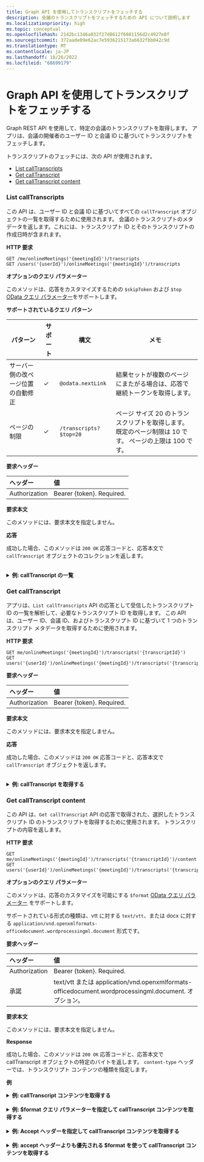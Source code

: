 ```yaml
---
title: Graph API を使用してトランスクリプトをフェッチする
description: 会議のトランスクリプトをフェッチするための API について説明します
ms.localizationpriority: high
ms.topic: conceptual
ms.openlocfilehash: 2142bc1346a032f27d8612f6081156d2c4927e8f
ms.sourcegitcommit: 372aade09e62ac7e5936215173a6632fbb042c9d
ms.translationtype: MT
ms.contentlocale: ja-JP
ms.lasthandoff: 10/26/2022
ms.locfileid: "68699179"
---
```

# <a name="use-graph-apis-to-fetch-transcript"></a>Graph API を使用してトランスクリプトをフェッチする

Graph REST API を使用して、特定の会議のトランスクリプトを取得します。 アプリは、会議の開催者のユーザー ID と会議 ID に基づいてトランスクリプトをフェッチします。

トランスクリプトのフェッチには、次の API が使用されます。

- [List callTranscripts](#list-calltranscripts)
- [Get callTranscript](#get-calltranscript)
- [Get callTranscript content](#get-calltranscript-content)

### <a name="list-calltranscripts"></a>List callTranscripts

この API は、ユーザー ID と会議 ID に基づいてすべての `callTranscript` オブジェクトの一覧を取得するために使用されます。 会議のトランスクリプトのメタデータを返します。これには、トランスクリプト ID とそのトランスクリプトの作成日時が含まれます。

**HTTP 要求**

```http
GET /me/onlineMeetings('{meetingId}')/transcripts
GET /users('{userId}')/onlineMeetings('{meetingId}')/transcripts
```

**オプションのクエリ パラメーター**

このメソッドは、応答をカスタマイズするための `$skipToken` および `$top` [OData クエリ パラメーター](/graph/query-parameters)をサポートします。

**サポートされているクエリ パターン**

| パターン                | サポート | 構文                                 | メモ |
| ---------------------- | ------- | -------------------------------------- | ----- |
| サーバー側の改ページ位置の自動修正 |     ✓     | `@odata.nextLink`                      | 結果セットが複数のページにまたがる場合は、応答で継続トークンを取得します。 |
| ページの制限             |     ✓     | `/transcripts?$top=20` | ページ サイズ 20 のトランスクリプトを取得します。 既定のページ制限は 10 です。 ページの上限は 100 です。 |

**要求ヘッダー**

| ヘッダー       | 値 |
|:---------------|:--------|
| Authorization  | Bearer {token}. Required.  |

**要求本文**

このメソッドには、要求本文を指定しません。

**応答**

成功した場合、このメソッドは `200 OK` 応答コードと、応答本文で `callTranscript` オブジェクトのコレクションを返します。

<br>
<details>
<summary><b>例: callTranscript の一覧</b></summary>
<br>
<b>要求</b>
<br>

```http
GET https://graph.microsoft.com/beta/users/ba321e0d-79ee-478d-8e28-85a19507f456/onlineMeetings/MSo1N2Y5ZGFjYy03MWJmLTQ3NDMtYjQxMy01M2EdFGkdRWHJlQ/transcripts
```

<br>
<b>Response</b>
<br>

> [!NOTE]
> ここに示す応答オブジェクトは、読みやすさのために短縮されている可能性があります。

```http
HTTP/1.1 200 OK
Content-Type: application/json

{
    "@odata.context": "https://graph.microsoft.com/beta/$metadata#users('ba321e0d-79ee-478d-8e28-85a19507f456')/onlineMeetings('MSo1N2Y5ZGFjYy03MWJmLTQ3NDMtYjQxMy01M2EdFGkdRWHJlQ')/transcripts",
    "@odata.count": 3,
    "@odata.nextLink": "https://graph.microsoft.com/beta/users('ba321e0d-79ee-478d-8e28-85a19507f456')/onlineMeetings('MSo1N2Y5ZGFjYy03MWJmLTQ3NDMtYjQxMy01M2EdFGkdRWHJlQ')/transcripts?$skiptoken=MSMjMCMjMjAyMS0wOS0xNlQxMzo1OToyNy4xMjEwMzgzWg%3d%3d",
    "value": [
        {
            "id": "MSMjMCMjZDAwYWU3NjUtNmM2Yi00NjQxLTgwMWQtMTkzMmFmMjEzNzdh",
            "createdDateTime": "2021-09-17T06:09:24.8968037Z"
        },
        {
            "id": "MSMjMCMjMzAxNjNhYTctNWRmZi00MjM3LTg5MGQtNWJhYWZjZTZhNWYw",
            "createdDateTime": "2021-09-16T18:58:58.6760692Z"
        },
        {
            "id": "MSMjMCMjNzU3ODc2ZDYtOTcwMi00MDhkLWFkNDItOTE2ZDNmZjkwZGY4",
            "createdDateTime": "2021-09-16T18:56:00.9038309Z"
        }        
    ]
}
```

</details>

### <a name="get-calltranscript"></a>Get callTranscript

アプリは、`List callTranscripts` API の応答として受信したトランスクリプト ID の一覧を解析して、必要なトランスクリプト ID を取得します。 この API は、ユーザー ID、会議 ID、およびトランスクリプト ID に基づいて 1 つのトランスクリプト メタデータを取得するために使用されます。

**HTTP 要求**

```http
GET me/onlineMeetings('{meetingId}')/transcripts('{transcriptId}')
GET users('{userId}')/onlineMeetings('{meetingId}')/transcripts('{transcriptId}')
```

**要求ヘッダー**

| ヘッダー       | 値 |
|:---------------|:--------|
| Authorization  | Bearer {token}. Required.  |

**要求本文**

このメソッドには、要求本文を指定しません。

**応答**

成功した場合、このメソッドは `200 OK` 応答コードと、応答本文で`callTranscript` オブジェクトを返します。

<br>
<details>
<summary><b>例: callTranscript を取得する</b></summary>
<br>
<b>要求</b>
<br>

```http
GET https://graph.microsoft.com/beta/users/ba321e0d-79ee-478d-8e28-85a19507f456/onlineMeetings/MSo1N2Y5ZGFjYy03MWJmLTQ3NDMtYjQxMy01M2EdFGkdRWHJlQ/transcripts/MSMjMCMjNzU3ODc2ZDYtOTcwMi00MDhkLWFkNDItOTE2ZDNmZjkwZGY4
```

<br>
<b>Response</b>
<br>

> [!NOTE]
> ここに示す応答オブジェクトは、読みやすさのために短縮されている可能性があります。

```http
HTTP/1.1 200 OK
Content-type: application/json

{
    "@odata.context": "https://graph.microsoft.com/beta/$metadata#users('ba321e0d-79ee-478d-8e28-85a19507f456')/onlineMeetings('MSo1N2Y5ZGFjYy03MWJmLTQ3NDMtYjQxMy01M2EdFGkdRWHJlQ')/transcripts/$entity",
    "id": "MSMjMCMjNzU3ODc2ZDYtOTcwMi00MDhkLWFkNDItOTE2ZDNmZjkwZGY4",
    "createdDateTime": "2021-09-17T06:09:24.8968037Z"
}
```

</details>

### <a name="get-calltranscript-content"></a>Get callTranscript content

この API は、`Get callTranscript` API の応答で取得された、選択したトランスクリプト ID のトランスクリプトを取得するために使用されます。 トランスクリプトの内容を返します。

**HTTP 要求**

```http
GET me/onlineMeetings('{meetingId}')/transcripts('{transcriptId}')/content
GET users('{userId}')/onlineMeetings('{meetingId}')/transcripts('{transcriptId}')/content
```

**オプションのクエリ パラメーター**

このメソッドは、応答のカスタマイズを可能にする `$format` [OData クエリ パラメーター](/graph/query-parameters) をサポートします。

サポートされている形式の種類は、vtt に対する `text/vtt`、または docx に対する `application/vnd.openxmlformats-officedocument.wordprocessingml.document` 形式です。

**要求ヘッダー**

| ヘッダー       | 値 |
|:---------------|:--------|
| Authorization  | Bearer {token}. Required.  |
| 承諾  | text/vtt または application/vnd.openxmlformats-officedocument.wordprocessingml.document. オプション。  |

**要求本文**

このメソッドには、要求本文を指定しません。

**Response**

成功した場合、このメソッドは `200 OK` 応答コードと、応答本文で callTranscript オブジェクトの特定のバイトを返します。 `content-type` ヘッダーでは、トランスクリプト コンテンツの種類を指定します。

**例**
<br>
<details>
<summary><b>例: callTranscript コンテンツを取得する</b></summary>
<br>
<b>要求</b>
<br>

```http
GET https://graph.microsoft.com/beta/users/ba321e0d-79ee-478d-8e28-85a19507f456/onlineMeetings/MSo1N2Y5ZGFjYy03MWJmLTQ3NDMtYjQxMy01M2EdFGkdRWHJlQ/transcripts/MSMjMCMjNzU3ODc2ZDYtOTcwMi00MDhkLWFkNDItOTE2ZDNmZjkwZGY4/content
```

<br>
<b>Response</b>
<br>

応答には、本文内のトランスクリプトのバイトが含まれます。 `content-type` ヘッダーでは、トランスクリプト コンテンツの種類を指定します。

> [!NOTE]
> ここに示す応答オブジェクトは、読みやすさのために短縮されている可能性があります。

```http
HTTP/1.1 200 OK
Content-type: text/vtt

WEBVTT
    
0:0:0.0 --> 0:0:5.320
<v User Name>This is a transcript test.</v>
```

</details>
<br>
<details>
<summary><b>例: $format クエリ パラメーターを指定して callTranscript コンテンツを取得する</b></summary>
<br>
<b>要求</b>
<br>

```http
GET https://graph.microsoft.com/beta/users/ba321e0d-79ee-478d-8e28-85a19507f456/onlineMeetings/MSo1N2Y5ZGFjYy03MWJmLTQ3NDMtYjQxMy01M2EdFGkdRWHJlQ/transcripts/MSMjMCMjNzU3ODc2ZDYtOTcwMi00MDhkLWFkNDItOTE2ZDNmZjkwZGY4/content?$format=text/vtt
 ```

<br>
<b>Response</b>
<br>

応答には、本文内のトランスクリプトのバイトが含まれます。 `content-type` ヘッダーでは、トランスクリプト コンテンツの種類を指定します。

> [!NOTE]
> ここに示す応答オブジェクトは、読みやすさのために短縮されている可能性があります。

```http
HTTP/1.1 200 OK
Content-type: text/vtt
    
WEBVTT
    
0:0:0.0 --> 0:0:5.320
<v User Name>This is a transcript test.</v>
```

</details>
<br>
<details>
<summary><b>例: Accept ヘッダーを指定して callTranscript コンテンツを取得する</b></summary>
<br>
<b>要求</b>
<br>

```http
GET https://graph.microsoft.com/beta/users/ba321e0d-79ee-478d-8e28-85a19507f456/onlineMeetings/MSo1N2Y5ZGFjYy03MWJmLTQ3NDMtYjQxMy01M2EdFGkdRWHJlQ/transcripts/MSMjMCMjNzU3ODc2ZDYtOTcwMi00MDhkLWFkNDItOTE2ZDNmZjkwZGY4/content
Accept: application/vnd.openxmlformats-officedocument.wordprocessingml.document
```

<br>
<b>Response</b>
<br>

応答には、本文内のトランスクリプトのバイトが含まれます。 `content-Type` ヘッダーでは、トランスクリプト コンテンツの種類を指定します。

> [!NOTE]
> ここに示す応答オブジェクトは、読みやすさのために短縮されている可能性があります。

```http
HTTP/1.1 200 OK
Content-type: application/vnd.openxmlformats-officedocument.wordprocessingml.document
    
0:0:0.0 --> 0:0:5.320
User Name
This is a transcript test.
```

</details>
<br>
<details>
<summary><b>例: accept ヘッダーよりも優先される $format を使って callTranscript コンテンツを取得する</b></summary>
<br>
<b>要求</b>
<br>

```http
GET https://graph.microsoft.com/beta/users/ba321e0d-79ee-478d-8e28-85a19507f456/onlineMeetings/MSo1N2Y5ZGFjYy03MWJmLTQ3NDMtYjQxMy01M2EdFGkdRWHJlQ/transcripts/MSMjMCMjNzU3ODc2ZDYtOTcwMi00MDhkLWFkNDItOTE2ZDNmZjkwZGY4/content?$format=text/vtt
Accept: application/vnd.openxmlformats-officedocument.wordprocessingml.document
```

<br>
<b>Response</b>
<br>

応答には、本文内のトランスクリプトのバイトが含まれます。 `content-Type` ヘッダーでは、トランスクリプト コンテンツの種類を指定します。

> [!NOTE]
> ここに示す応答オブジェクトは、読みやすさのために短縮されている可能性があります。

```http
HTTP/1.1 200 OK
Content-type: text/vtt
    
WEBVTT
   
0:0:0.0 --> 0:0:5.320
<v User Name>This is a transcript test.</v>
```

</details>

